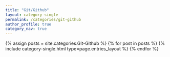```yaml
---
title: "Git/Github"
layout: category-single
permalink: /categories/git-github
author_profile: true
category_nav: true
---
```

{% assign posts = site.categories.Git-Github %}
{% for post in posts %} {% include category-single.html type=page.entries_layout %} {% endfor %}